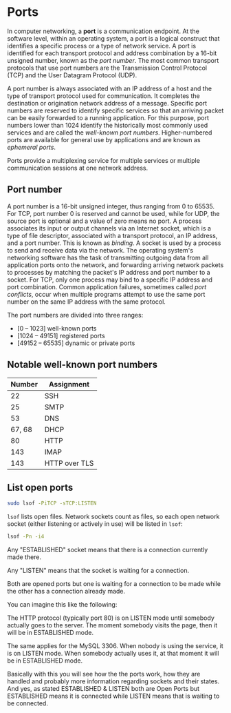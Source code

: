 # Ports

In computer networking, a **port** is a communication endpoint. At the software level, within an operating system, a port is a logical construct that identifies a specific process or a type of network service. A port is identified for each transport protocol and address combination by a 16-bit unsigned number, known as the _port number_. The most common transport protocols that use port numbers are the Transmission Control Protocol (TCP) and the User Datagram Protocol (UDP).

A port number is always associated with an IP address of a host and the type of transport protocol used for communication. It completes the destination or origination network address of a message. Specific port numbers are reserved to identify specific services so that an arriving packet can be easily forwarded to a running application. For this purpose, port numbers lower than 1024 identify the historically most commonly used services and are called the _well-known port numbers_. Higher-numbered ports are available for general use by applications and are known as _ephemeral ports_.

Ports provide a multiplexing service for multiple services or multiple communication sessions at one network address.

## Port number

A port number is a 16-bit unsigned integer, thus ranging from 0 to 65535. For TCP, port number 0 is reserved and cannot be used, while for UDP, the source port is optional and a value of zero means no port. A process associates its input or output channels via an Internet socket, which is a type of file descriptor, associated with a transport protocol, an IP address, and a port number. This is known as _binding_. A socket is used by a process to send and receive data via the network. The operating system's networking software has the task of transmitting outgoing data from all application ports onto the network, and forwarding arriving network packets to processes by matching the packet's IP address and port number to a socket. For TCP, only one process may bind to a specific IP address and port combination. Common application failures, sometimes called _port conflicts_, occur when multiple programs attempt to use the same port number on the same IP address with the same protocol.

The port numbers are divided into three ranges:

-   [0 – 1023] well-known ports
-   [1024 – 49151] registered ports
-   [49152 – 65535] dynamic or private ports

## Notable well-known port numbers

| Number | Assignment    |
| ------ | ------------- |
| 22     | SSH           |
| 25     | SMTP          |
| 53     | DNS           |
| 67, 68 | DHCP          |
| 80     | HTTP          |
| 143    | IMAP          |
| 143    | HTTP over TLS |

## List open ports

```bash
sudo lsof -PiTCP -sTCP:LISTEN
```

`lsof` lists open files. Network sockets count as files, so each open network socket (either listening or actively in use) will be listed in `lsof`:

```bash
lsof -Pn -i4
```

Any "ESTABLISHED" socket means that there is a connection currently made there.

Any "LISTEN" means that the socket is waiting for a connection.

Both are opened ports but one is waiting for a connection to be made while the other has a connection already made.

You can imagine this like the following:

The HTTP protocol (typically port 80) is on LISTEN mode until somebody actually goes to the server. The moment somebody visits the page, then it will be in ESTABLISHED mode.

The same applies for the MySQL 3306. When nobody is using the service, it is on LISTEN mode. When somebody actually uses it, at that moment it will be in ESTABLISHED mode.

Basically with this you will see how the the ports work, how they are handled and probably more information regarding sockets and their states. And yes, as stated ESTABLISHED & LISTEN both are Open Ports but ESTABLISHED means it is connected while LISTEN means that is waiting to be connected.
